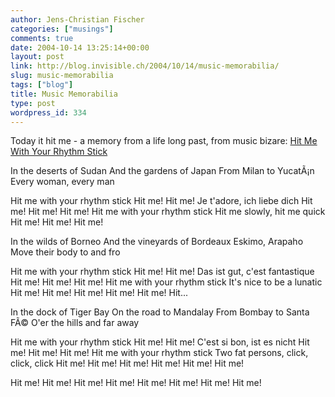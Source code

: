 ```yaml
---
author: Jens-Christian Fischer
categories: ["musings"]
comments: true
date: 2004-10-14 13:25:14+00:00
layout: post
link: http://blog.invisible.ch/2004/10/14/music-memorabilia/
slug: music-memorabilia
tags: ["blog"]
title: Music Memorabilia
type: post
wordpress_id: 334
---
```


Today it hit me - a memory from a life long past, from music bizare: [Hit Me With Your Rhythm Stick](http://www.countrybumpkin.ndo.co.uk/hitme.html)
<!-- more -->
In the deserts of Sudan
And the gardens of Japan
From Milan to YucatÃ¡n
Every woman, every man

Hit me with your rhythm stick
Hit me! Hit me!
Je t'adore, ich liebe dich
Hit me! Hit me! Hit me!
Hit me with your rhythm stick
Hit me slowly, hit me quick
Hit me! Hit me! Hit me!

In the wilds of Borneo
And the vineyards of Bordeaux
Eskimo, Arapaho
Move their body to and fro

Hit me with your rhythm stick
Hit me! Hit me!
Das ist gut, c'est fantastique
Hit me! Hit me! Hit me!
Hit me with your rhythm stick
It's nice to be a lunatic
Hit me! Hit me! Hit me!
Hit me! Hit me! Hit...

In the dock of Tiger Bay
On the road to Mandalay
From Bombay to Santa FÃ©
O'er the hills and far away

Hit me with your rhythm stick
Hit me! Hit me!
C'est si bon, ist es nicht
Hit me! Hit me! Hit me!
Hit me with your rhythm stick
Two fat persons, click, click, click
Hit me! Hit me! Hit me!
Hit me! Hit me! Hit me!

Hit me!
Hit me!
Hit me!
Hit me!
Hit me!
Hit me! Hit me!
Hit me!
